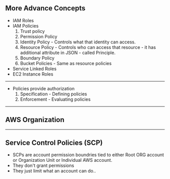 ## More Advance Concepts

* IAM Roles
* IAM Policies 
  1. Trust policy
  2. Permission Policy
  3. Identity Policy - Controls what that identity can access.
  4. Resource Policy - Controls who can access that resource - it has additional attribute in JSON - called Principle.
  5. Boundary Policy
  6. Bucket Policies - Same as resource policies
* Service Linked Roles
* EC2 Instance Roles

---
* Policies provide authorization
  1. Specification - Defining policies
  2. Enforcement - Evaluating policies
___
## AWS Organization

---
## Service Control Policies (SCP)

* SCPs are account permission boundries tied to either Root ORG account or Organization Unit or Individual AWS account.
* They don't grant permissions
* They just limit what an account can do..

